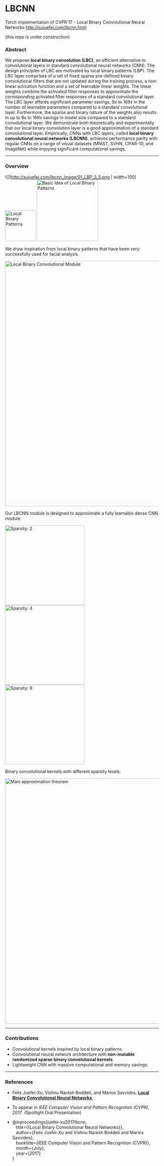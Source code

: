 # LBCNN
Torch implementation of CVPR'17 - Local Binary Convolutional Neural Networks http://xujuefei.com/lbcnn.html


(this repo is under construction)


### Abstract
We propose **local binary convolution (LBC)**, an efficient alternative to convolutional layers in standard convolutional neural networks (CNN). The design principles of LBC are motivated by local binary patterns (LBP). The LBC layer comprises of a set of fixed sparse pre-defined binary convolutional filters that are not updated during the training process, a non-linear activation function and a set of learnable linear weights. The linear weights combine the activated filter responses to approximate the corresponding activated filter responses of a standard convolutional layer. The LBC layer affords significant parameter savings, 9x to 169x in the number of learnable parameters compared to a standard convolutional layer. Furthermore, the sparse and binary nature of the weights also results in up to 9x to 169x savings in model size compared to a standard convolutional layer. We demonstrate both theoretically and experimentally that our local binary convolution layer is a good approximation of a standard convolutional layer. Empirically, CNNs with LBC layers, called **local binary convolutional neural networks (LBCNN)**, achieves performance parity with regular CNNs on a range of visual datasets (MNIST, SVHN, CIFAR-10, and ImageNet) while enjoying significant computational savings.

***

### Overview
![](http://xujuefei.com/lbcnn_image/01_LBP_3_5.png | width=100)
<img src="http://xujuefei.com/lbcnn_image/01_LBP_3_5.png" title="Local Binary Patterns" style="width: 100px;"/>
<img src="http://xujuefei.com/lbcnn_image/02_LBP.png" title="Basic Idea of Local Binary Patterns" style="width: 200px;"/>


We draw inspiration from local binary patterns that have been very successfully used for facial analysis.


<img src="http://xujuefei.com/lbcnn_image/03_LBCNN_CNN.png" title="Local Binary Convolutional Module" style="width: 800px;"/>


Our LBCNN module is designed to approximate a fully learnable dense CNN module.

<img src="http://xujuefei.com/lbcnn_image/04_sparsity_2.png" title="Sparsity: 2" style="width: 260px;"/>
<img src="http://xujuefei.com/lbcnn_image/04_sparsity_4.png" title="Sparsity: 4" style="width: 260px;"/>
<img src="http://xujuefei.com/lbcnn_image/04_sparsity_9.png" title="Sparsity: 9" style="width: 260px;"/>


Binary convolutional kernels with different sparsity levels.

<img src="http://xujuefei.com/lbcnn_image/05_theory.png" title="Main approximation theorem" style="width: 800px;"/>


***

### Contributions

* Convolutional kernels inspired by local binary patterns.
* Convolutional neural network architecture with **non-mutable randomized sparse binary convolutional kernels**.
* Lightweight CNN with massive computational and memory savings.

***

### References

* Felix Juefei-Xu, Vishnu Naresh Boddeti, and Marios Savvides, [**Local Binary Convolutional Neural Networks**](felix_cvpr17_lbcnn.pdf),
* To appear in *IEEE Computer Vision and Pattern Recognition (CVPR), 2017*. (Spotlight Oral Presentation)

* @inproceedings{juefei-xu2017lbcnn,<br>
&nbsp;&nbsp;&nbsp;title={{Local Binary Convolutional Neural Networks}},<br>
&nbsp;&nbsp;&nbsp;author={Felix Juefei-Xu and Vishnu Naresh Boddeti and Marios Savvides},<br>
&nbsp;&nbsp;&nbsp;booktitle={IEEE Computer Vision and Pattern Recognition (CVPR)},<br>
&nbsp;&nbsp;&nbsp;month={July},<br>
&nbsp;&nbsp;&nbsp;year={2017}<br>
}


